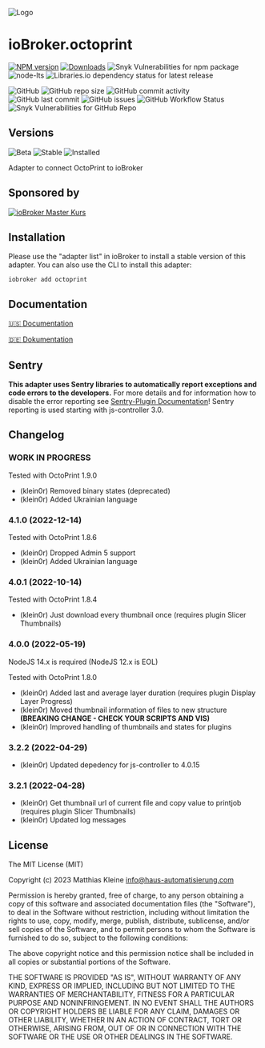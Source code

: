 ![Logo](admin/octoprint.png)

# ioBroker.octoprint

[![NPM version](https://img.shields.io/npm/v/iobroker.octoprint?style=flat-square)](https://www.npmjs.com/package/iobroker.octoprint)
[![Downloads](https://img.shields.io/npm/dm/iobroker.octoprint?label=npm%20downloads&style=flat-square)](https://www.npmjs.com/package/iobroker.octoprint)
![Snyk Vulnerabilities for npm package](https://img.shields.io/snyk/vulnerabilities/npm/iobroker.octoprint?label=npm%20vulnerabilities&style=flat-square)
![node-lts](https://img.shields.io/node/v-lts/iobroker.octoprint?style=flat-square)
![Libraries.io dependency status for latest release](https://img.shields.io/librariesio/release/npm/iobroker.octoprint?label=npm%20dependencies&style=flat-square)

![GitHub](https://img.shields.io/github/license/klein0r/iobroker.octoprint?style=flat-square)
![GitHub repo size](https://img.shields.io/github/repo-size/klein0r/iobroker.octoprint?logo=github&style=flat-square)
![GitHub commit activity](https://img.shields.io/github/commit-activity/m/klein0r/iobroker.octoprint?logo=github&style=flat-square)
![GitHub last commit](https://img.shields.io/github/last-commit/klein0r/iobroker.octoprint?logo=github&style=flat-square)
![GitHub issues](https://img.shields.io/github/issues/klein0r/iobroker.octoprint?logo=github&style=flat-square)
![GitHub Workflow Status](https://img.shields.io/github/workflow/status/klein0r/iobroker.octoprint/Test%20and%20Release?label=Test%20and%20Release&logo=github&style=flat-square)
![Snyk Vulnerabilities for GitHub Repo](https://img.shields.io/snyk/vulnerabilities/github/klein0r/iobroker.octoprint?label=repo%20vulnerabilities&logo=github&style=flat-square)

## Versions

![Beta](https://img.shields.io/npm/v/iobroker.octoprint.svg?color=red&label=beta)
![Stable](http://iobroker.live/badges/octoprint-stable.svg)
![Installed](http://iobroker.live/badges/octoprint-installed.svg)

Adapter to connect OctoPrint to ioBroker

## Sponsored by

[![ioBroker Master Kurs](https://haus-automatisierung.com/images/ads/ioBroker-Kurs.png)](https://haus-automatisierung.com/iobroker-kurs/?refid=iobroker-octoprint)

## Installation

Please use the "adapter list" in ioBroker to install a stable version of this adapter. You can also use the CLI to install this adapter:

```
iobroker add octoprint
```

## Documentation

[🇺🇸 Documentation](./docs/en/README.md)

[🇩🇪 Dokumentation](./docs/de/README.md)

## Sentry

**This adapter uses Sentry libraries to automatically report exceptions and code errors to the developers.** For more details and for information how to disable the error reporting see [Sentry-Plugin Documentation](https://github.com/ioBroker/plugin-sentry#plugin-sentry)! Sentry reporting is used starting with js-controller 3.0.

## Changelog

<!--
  Placeholder for the next version (at the beginning of the line):
  ### **WORK IN PROGRESS**
-->
### **WORK IN PROGRESS**

Tested with OctoPrint 1.9.0

* (klein0r) Removed binary states (deprecated)
* (klein0r) Added Ukrainian language

### 4.1.0 (2022-12-14)

Tested with OctoPrint 1.8.6

* (klein0r) Dropped Admin 5 support
* (klein0r) Added Ukrainian language

### 4.0.1 (2022-10-14)

Tested with OctoPrint 1.8.4

* (klein0r) Just download every thumbnail once (requires plugin Slicer Thumbnails)

### 4.0.0 (2022-05-19)

NodeJS 14.x is required (NodeJS 12.x is EOL)

Tested with OctoPrint 1.8.0

* (klein0r) Added last and average layer duration (requires plugin Display Layer Progress)
* (klein0r) Moved thumbnail information of files to new structure **(BREAKING CHANGE - CHECK YOUR SCRIPTS AND VIS)**
* (klein0r) Improved handling of thumbnails and states for plugins

### 3.2.2 (2022-04-29)

* (klein0r) Updated depedency for js-controller to 4.0.15

### 3.2.1 (2022-04-28)

* (klein0r) Get thumbnail url of current file and copy value to printjob (requires plugin Slicer Thumbnails)
* (klein0r) Updated log messages

## License

The MIT License (MIT)

Copyright (c) 2023 Matthias Kleine <info@haus-automatisierung.com>

Permission is hereby granted, free of charge, to any person obtaining a copy
of this software and associated documentation files (the "Software"), to deal
in the Software without restriction, including without limitation the rights
to use, copy, modify, merge, publish, distribute, sublicense, and/or sell
copies of the Software, and to permit persons to whom the Software is
furnished to do so, subject to the following conditions:

The above copyright notice and this permission notice shall be included in
all copies or substantial portions of the Software.

THE SOFTWARE IS PROVIDED "AS IS", WITHOUT WARRANTY OF ANY KIND, EXPRESS OR
IMPLIED, INCLUDING BUT NOT LIMITED TO THE WARRANTIES OF MERCHANTABILITY,
FITNESS FOR A PARTICULAR PURPOSE AND NONINFRINGEMENT. IN NO EVENT SHALL THE
AUTHORS OR COPYRIGHT HOLDERS BE LIABLE FOR ANY CLAIM, DAMAGES OR OTHER
LIABILITY, WHETHER IN AN ACTION OF CONTRACT, TORT OR OTHERWISE, ARISING FROM,
OUT OF OR IN CONNECTION WITH THE SOFTWARE OR THE USE OR OTHER DEALINGS IN
THE SOFTWARE.
